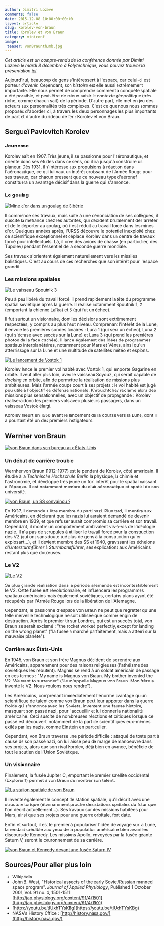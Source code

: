 ```yaml
---
author: Dimitri Lozeve
comments: false
date: 2015-12-08 10:00:00+00:00
layout: article
slug: korolev-von-braun
title: Korolev et von Braun
category: miniconf
image: 
 teaser: vonBraunthumb.jpg
---
```


*Cet article est un compte-rendu de la conférence donnée par Dimitri Lozeve le mardi 8 décembre à Polytechnique, vous pouvez trouver la présentation [ici](/images/korolevVonBraun.pdf)*

Aujourd'hui, beaucoup de gens s'intéressent à l'espace, car celui-ci est porteur *d'avenir.* Cependant, son *histoire* est elle aussi extrêmement importante. Elle nous permet de comprendre comment a conquête spatiale a été possible, et peut-être de mieux saisir le contexte géopolitique (très riche, comme chacun sait) de la période. D'autre part, elle met en jeu des acteurs aux personnalités très complexes. C'est ce que nous nous sommes proposés d'aborder ici, à travers les deux personnages les plus importants de part et d'autre du rideau de fer : Korolev et von Braun.

## Sergueï Pavlovitch Korolev

### Jeunesse

Korolev naît en 1907. Très jeune, il se passionne pour l'aéronautique, et oriente donc ses études dans ce sens, où il ira jusqu'à construire un planeur. Dès 1931, il s'intéresse aux propulsions à réaction dans l'aéronautique, ce qui lui vaut un intérêt croissant de l'Armée Rouge pour ses travaux, car chacun pressent que ce nouveau type d'aéronef constituera un avantage décisif dans la guerre qui s'annonce.

### Le goulag

[![Mine d'or dans un goulag de Sibérie](/images/goulag.JPG)](/images/goulag.JPG)

Il commence ses travaux, mais suite à une dénonciation de ses collègues, il suscite la méfiance chez les autorités, qui décident brutalement de l'arrêter et de le déporter au goulag, où il est réduit au travail forcé dans les mines d'or. Quelques années après, l'URSS découvre le potentiel inexploité chez ce scientifique exceptionnel et déplace Korolev dans un centre de travaux forcé pour intellectuels. Là, il crée des avions de chasse (en particulier, des Tupolev) pendant l'essentiel de la seconde guerre mondiale.

Ses travaux s'orientent également naturellement vers les missiles balistiques. C'est au cours de ces recherches que son intérêt pour l'espace grandit.

### Les missions spatiales

[![Le vaisseau Spoutnik 3](/images/sputnik3.jpg)](/images/sputnik3.jpg)

Peu à peu libéré du travail forcé, il prend rapidement la tête du programme spatial soviétique après la guerre. Il réalise notamment Spoutnik 1, 2 (emportant la chienne Laïka) et 3 (qui fut un échec).

Il fut surtout un visionnaire, dont les décisions sont extrêmement respectées, y compris au plus haut niveau. Comprenant l'intérêt de la Lune, il envoie les premières sondes lunaires : Luna 1 (qui sera un échec), Luna 2 (qui s'écrase avec succès sur la Lune) et Luna 3 (qui prend les premières photos de la face cachée). Il lance également des idées de programmes spatiaux interplanétaires, notamment pour Mars et Vénus, ainsi qu'un atterrissage sur la Lune et une multitude de satellites météo et espions.

[![Le lancement de Vostok 1](/images/vostok.jpg)](/images/vostok.jpg)

Korolev lance le premier vol habité avec Vostok 1, qui emporte Gagarine en orbite. Il veut aller plus loin, avec le vaisseau Soyouz, qui serait capable de *docking* en orbite, afin de permettre la réalisation de missions plus ambitieuses. Mais l'armée coupe court à ses projets : le vol habité est jugé peu utile à l'objectif de défense nationale. Khrouchtchev réclame alors des missions plus sensationnelles, avec un objectif de propagande : Korolev réalisera donc les premiers vols avec plusieurs passagers, dans un vaisseau Vostok élargi.

Korolev meurt en 1966 avant le lancement de la course vers la Lune, dont il a pourtant été un des premiers instigateurs. 

## Wernher von Braun

[![von Braun dans son bureau aux États-Unis](/images/vonBraun.jpg)](/images/vonBraun.jpg)

### Un début de carrière trouble

Wernher von Braun (1912-1977) est le pendant de Korolev, côté américain. Il étudie à la *Technische Hochschule Berlin* la physique, la chimie et l'astronomie, et développe très jeune un fort intérêt pour le spatial naissant à l'époque. Il est notamment membre du club aéronautique et spatial de son université. 

[![von Braun, un SS convaincu ?](/images/vonBraunSS.jpg)](/images/vonBraunSS.jpg)

En 1937, il demande à être membre du parti nazi. Plus tard, il mentira aux Américains, en déclarant que les nazis lui auraient demandé de devenir membre en 1939, et que refuser aurait compromis sa carrière et son travail. Cependant, il montre un comportement ambivalent vis-à-vis de l'idéologie nazie. Il n'a pas de scrupules à utiliser le travail forcé pour la construction des V2 (qui ont sans doute tué plus de gens à la construction qu'en explosant...), et il devient membre des SS et 1940, gravissant les échelons d'*Untersturmführer* à *Sturmbannführer*, ses explications aux Américains restant plus que douteuses.

### Le V2

[![Le V2](/images/v22.jpg)](/images/v22.jpg)

Sa plus grande réalisation dans la période allemande est incontestablement le V2. Cette fusée est révolutionnaire, et influencera les programmes spatiaux américains mais également soviétiques, certains plans ayant été récupérés par l'Armée Rouge lors de la libération de l'Allemagne. 

Cependant, le passionné d'espace von Braun ne peut que regretter qu'une telle merveille technologique ne soit utilisée que comme engin de destruction. Après le premier tir sur Londres, qui est un succès total, von Braun se serait exclamé : "the rocket worked perfectly, except for landing on the wrong planet" ("la fusée a marché parfaitement, mais a atterri sur la mauvaise planète").

### Carrière aux États-Unis

En 1945, von Braun et son frère Magnus décident de se rendre aux Américains, apparemment pour des raisons religieuses (l'athéisme des soviétiques les rebutent). Magnus se rend à un soldat américain de passage en ces termes : "My name is Magnus von Braun. My brother invented the V2. We want to surrender" ("Je m'appelle Magnus von Braun. Mon frère a inventé le V2. Nous voulons nous rendre").

Les Américains, comprenant immédiatement l'énorme avantage qu'un scientifique de talent comme von Braun peut leur apporter dans la guerre froide qui s'annonce avec les Soviets, inventent une fausse histoire, masquant son passé nazi, pour l'accueillir et lui donner la nationalité américaine. Ceci suscite de nombreuses réactions et critiques lorsque ce passé est découvert, notamment de la part de scientifiques eux-mêmes exilés par les nazis, comme Einstein en particulier.

Cependant, von Braun traverse une période difficile : attaqué de toute part à cause de son passé nazi, on lui laisse peu de marge de manoeuvre dans ses projets, alors que son rival Korolev, déjà bien en avance, bénéficie de tout le soutien de l'Union Soviétique. 

### Un visionnaire

Finalement, la fusée Jupiter C, emportant le premier satellite occidental (Explorer 1) permet à von Braun de montrer son talent.

[![La station spatiale de von Braun](/images/spaceStation.jpg)](/images/spaceStation.jpg)

Il invente également le concept de station spatiale, qu'il décrit avec une structure torique (étonnamment proche des stations spatiales du futur que l'on décrit actuellement...). Ses travaux sur des missions habitées pour Mars, ainsi que ses projets pour une guerre orbitale, font date.

Enfin et surtout, il est le premier à populariser l'idée de voyage sur la Lune, la rendant crédible aux yeux de la population américaine bien avant les discours de Kennedy. Les missions Apollo, envoyées par la fusée géante Saturn V, seront le couronnement de sa carrière. 

[![von Braun et Kennedy devant une fusée Saturn IV](/images/KennedyVonBraun.jpg)](/images/KennedyVonBraun.jpg)

## Sources/Pour aller plus loin

- Wikipédia
- John B. West, "Historical aspects of the early Soviet/Russian manned space program". *Journal of Applied Physiology*, Published 1 October 2001, Vol. 91 no. 4, 1501-1511 [http://jap.physiology.org/content/91/4/1501](http://jap.physiology.org/content/91/4/1501)
- [https://youtu.be/tIUxhTYsKBg](https://youtu.be/tIUxhTYsKBg)
- NASA's History Office : [http://history.nasa.gov/](http://history.nasa.gov/)

